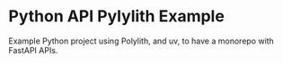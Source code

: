 # Python API Pylylith Example

Example Python project using Polylith, and uv, to have a monorepo with FastAPI APIs.

